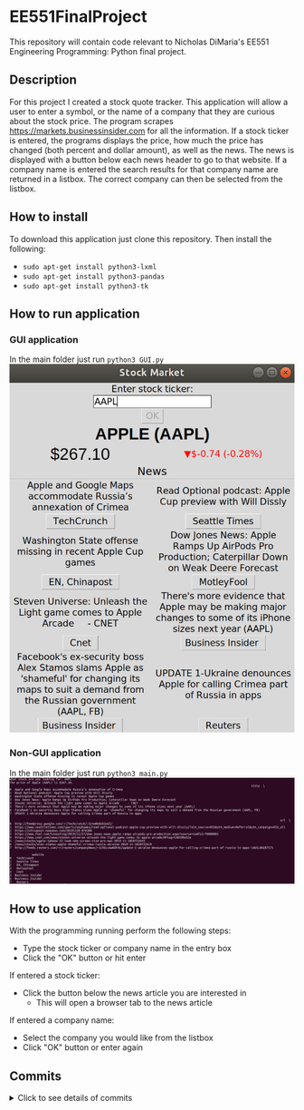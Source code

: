 # EE551FinalProject #
This repository will contain code relevant to Nicholas DiMaria's EE551 Engineering Programming: Python final project.

## Description ##
For this project I created a stock quote tracker. This application will allow a user to enter a symbol, or the name of a company that they are curious about the stock price. The program scrapes https://markets.businessinsider.com for all the information. If a stock ticker is entered, the programs displays the price, how much the price has changed (both percent and dollar amount), as well as the news. The news is displayed with a button below each news header to go to that website. If a company name is entered the search results for that company name are returned in a listbox. The correct company can then be selected from the listbox. 

## How to install ##
To download this application just clone this repository. Then install the following:
* `sudo apt-get install python3-lxml`
* `sudo apt-get install python3-pandas`
* `sudo apt-get install python3-tk`

## How to run application ##
### GUI application ###
In the main folder just run `python3 GUI.py`
![GUI Picture](/Images/GUI.png)

### Non-GUI application ###
In the main folder just run `python3 main.py`
![Non-GUI Picture](/Images/NonGUI.png)

## How to use application ##
With the programming running perform the following steps:
* Type the stock ticker or company name in the entry box
* Click the "OK" button or hit enter

If entered a stock ticker:
* Click the button below the news article you are interested in 
  * This will open a browser tab to the news article 
  
If entered a company name:
* Select the company you would like from the listbox
* Click "OK" button or enter again 

## Commits ##
<details>
  <summary>Click to see details of commits</summary>
  <h3>Add web scraping functionality</h3>
  <ul>
    <li>Import lxml needs to be installed using <i>sudo apt-get install python3-lxml</i></li>
    <li>Inspect the elements of the webpage using right click -> inspect</li>
    <li>Using arrow in the top left hand corner of inspect</li>
    <li>Click element you need</li>
    <li>Right click the element and copy the full xpath</li>
    <li>Using <i>tree.xpath([path copied]/text())</i> and set equal to variable</li>
    <li>Variable will be a list</li>
    <li>Print first element of list</li>
  </ul>
  
  <h3>Add search functionality</h3>
  <ul>
    <li>Allow user to enter stock ticker</li>
    <li>Generate a URL by adding <i>/[stockTicker]-stock</i> to end of https://markets.businessinsider.com/stocks</li>
    <li>Use scraping methods from earlier to get stock prices</li>
  </ul>
  <h3>Add webscraping for tables</h3>
  <ul>
    <li>Allows user to enter name of company</li>
    <li>Shows in table form all stock tickers of companies that are returned</li>
    <li>Uses pandas to format data<i>sudo apt-get install python3-pandas</i></li>
    <li><i>displaySearch()</i> method found mostly from https://towardsdatascience.com/web-scraping-html-tables-with-python-c9baba21059</li>
  </ul>
  
  <h3>Add GUI</h3>
  <ul>
    <li>Add main.py file</li>
    <li>Going to be used for testing all the methods on the terminal</li>
    <li>Install tkinter <i>sudo apt-get install python3-tk</i></li>
    <li>Add GUI file</li>
    <li>Going to house all of the GUI that will call the methods</li>
    <li>Create basic GUI</li>
    <li>When a button is clicked makes call to <i>searchWebsite()</i></li>
    <li>Changes a label with the data received back from the method</li>
  </ul>
  
  <h3>Add Entry Box</h3>
  <ul>
    <li>When the button is clicked take data from the entry box</li>
    <li>Display the returned data in the label</li>
    <li>Add Listbox</li>
    <li>If a panadas dataframe is returned we display the data in a listbox rather than in text</li>
    <li><mark>Want to add the ability to select one item from the list box and click OK to submit</mark></li>
  </ul>
  <h3>Clear Listbox on Search</h3>
  <ul>
    <li>Simply clears the Listbox when a new stock is searched for</li>
  </ul>
  
  <h3>Allow selection from Listbox</h3>
  <ul>
    <li>When “ok” button is clicked we use a try-except statement</li>
    <li>If something in the Listbox is currently selected we do the search on that
      <ul>
        <li>Note: We do string manipulation to get the stock ticker from the end of the string selected</li>
      </ul>
    </li>
    <li>Otherwise we just search for what is currently in the textbox</li>
    <li>Also add code so that when a stock is searched from the Listbox selection, we replace the words in the entry box</li>
  </ul>
  
  <h3>Basic UI Changes</h3>
  <ul>
    <li>Change focus on the running of the application to the entry box</li>
    <li>Bind the enter key to the same function as clicking OK</li>
  </ul>
  
  <h3>Add Tests</h3>
  <ul>
    <li>Created file tests.py</li>
    <li>We run two tests on the search
       <ul>
         <li>First checks that when we type in APPL we get returned “The price of Apple (APPL) is”</li>
         <li>Second checks that if we type “apple” we got a pd dataframe </li>
      </ul>
    </li>
  </ul>
  
  <h3>Begin adding images</h3>
  <ul>
    <li>Adds some images so that an up or down arrow can be displayed</li>
  </ul>
  
  <h3>Add price increase or decrease </h3>
  <ul>
    <li>Add function <i>upOrDown()</i> in FinalProject.py which scrapes to see if there is an up or down arrow on the page        <ul>
      <li>Returns true if there is an up arrow or false if there is a down arrow</li>
      </ul>                                                                                                                 
    </li>
    <li>In GUI.py we add a new label called image</li>
    <li>We also add up and down arrow images as pgm 
      <ul>
        <li>Named <i>upArrow</i> and <i>downArrow</i></li>
      </ul>
    </li>
    <li>Call function <i>upOrDown()</i> and display the proper image using <i>image.config(image=[NameOfImage])</i></li>
  </ul>
  
  <h3>Add company class</h3>
  <ul>
  <li>On call to <i>searchWebsite()</i> an object of the company class is now returned
      <ul>
        <li>Returns true if there is an up arrow or false if there is a down arrow</li>
      </ul>                                                                                                                 
    </li>
    <li>In GUI.py we add a new label called image</li>
    <li>We also add up and down arrow images as pgm 
      <ul>
        <li>Company class contains the stock ticker, the company name and the price</li>
        <li>Soon to add whether the price of the stock is up or down </li>
      </ul>
    </li>
    <li>In the calls to searchWebsite() we now have to set it to an object
      <ul>
        <li>We then have to call the <i>getData()</i> on the class to print out the data like we did before</li>
      </ul>
    </li>
  </ul>
  
  <h3>Add check <i>upOrDown()</i> to <i>searchWebsite()</i></h3>
  <ul>
    <li>We are combining the <i>upOrDown()</i> method and the <i>searchWebsite()</i> 
        <ul>
          <li>This gets all the data at once so that multiple calls aren’t being done </li>
        </ul>                                                                                                               
    </li>
    <li>Had to add another attribute to the company class called <i>up</i> 
      <ul>
        <li>Had to account for this when creating a new class </li>
      </ul>
    </li>
    <li>When we want to use this data we just call <i>company.up</i> </li>
  </ul>
  
  <h3>Fix Layout and add price change</h3>
  <ul>
    <li>We now also grab the price change in both dollar amount and percentage  
        <ul>
          <li>These are added to the company class as a property call change</li>
        </ul>                                                                                                               
    </li>
    <li>Changed from using <i>pack()</i> to <i>grid()</i> 
      <ul>
        <li>Allows configuration of layout using <i>row=X</i> and <i>column =Y</i></li>
      </ul>
    </li>
    <li>Remove the pictures of the arrow
      <ul>
        <li>Instead we use text arrows</li>
        <li>Looks nicer and easier to deal with </li>
      </ul>
    </li>
    <li>Change the color of the text depending on if the price is up or down for the day
      <ul>
        <li>Use <i>fb=’[color]’</i></li>
      </ul>
    </li>
  </ul>
  
  <h3>Add news to Listbox on search of stock</h3>
  <ul>
    <li>When a stock is search displays news in the listbox  
        <ul>
          <li>Want to add that when you click on one you can somehow search?</li>
        </ul>                                                                                                               
    </li>
    <li>Need to fix when you enter a stock that searches website</li>
    <li>Need to fix some of the bad formatting </li>
  </ul>
  
  <h3>Split change to number and percent</h3>
  <ul>
    <li>We change the attribute <i>changeNumber</i> and <i>changePercent</i> 
        <ul>
          <li>Combine back together later</li>
        </ul>                                                                                                               
    </li>
    <li>When they were fetched together the program would fail when a search was done instead</li>
  </ul>
  
  <h3>Append url link to news</h3>
  <ul>
    <li>When we grab the news we now also want the link that it comes from</li>
    <li>In <i>displayNews()</i> method we grab all of the hrefs</li>
    <li> Then we create another column called <i>urls</i> for the dataframe
        <ul>
          <li>Just append the next href to this column every row of the table we loop through</li>
        </ul>                                                                                                               
    </li>
    <li>When iterating through the rows of the dataframe generate a dictionary
      <ul>
          <li>Contains both the title of the articles and the url</li>
      </ul> 
    </li>
    <li>Add a button called <i>search</i>
      <ul>
          <li>Set to disabled when there are search items in the listbox</li>
          <li>Set to enabled when there are news items in the listbox</li>
          <li>When click just prints the url in the terminal for now</li>
      </ul> 
    </li>
  </ul>
  
  <h3>Add Icon</h3>
  <ul>
    <li>Just adding an icon for the application</li>
  </ul>
  
  <h3>Small Changes</h3> 
  <ul>
    <li>Change the file path of icon</li>
    <li>Update loop for news from 1 to 0 to include all news articles</li>
  </ul>
  
  <h3>Launch browser on search click</h3> 
  <ul>
    <li>Uses <i>webbrowser.open(url,new=new)</i> to launch the browser with the URL of news article that is clicked</li>
    <li>Have to account for the edge case where the article is on their own website
      <ul>
        <li>They usually just point to the file</li>
        <li>We need to append https://markets.businessinsider.com to the beginning of the url and then it goes to the right place</li>
        <li>Just a simple if statement </li>
      </ul>
    </li>
  </ul>
  
  <h3>Fix button issues</h3> 
  <ul>
    <li>Add a global variable called <i>news</i>
      <ul>
        <li>Keeps track of if there is news in the listbox</li>
        <li>If there is news we make the enter button do a search</li>
      </ul>
    </li>
    <li>Also disable the “OK” button when the news is displayed</li>
    <li>Define a method called <i>callback</i> which is called every time something is changed in the textbox
      <ul>
        <li>We clear the listbox selection</li>
        <li>Re Enable the “OK” button</li>
        <li>Set news to false</li>
      </ul>
    </li>
    <li>Probably can eliminate the need for all of this we use just use two different listbox (for news and search).
      <ul>
        <li>Just hide them when they need to be</li>
      </ul>
    </li>
  </ul>
  
  <h3>Make multiple listbox</h3> 
  <ul>
    <li>Have news and searches in different listboxes
      <ul>
        <li>One is hidden and the other one is shown</li>
      </ul>
    </li>
    <li>Want to make it so the news are labels with buttons beneath </li>
  </ul>
  
  <h3>Start adding labels instead of listbox</h3> 
  <ul>
    <li>Instead of a listbox for news, we want labels 
      <ul>
        <li>Actually use messages</li>
        <li>Dynamically create labels (and buttons) for each of the news websites</li>
      </ul>
    </li>
    <li>Arranged in two columns </li>
    <li>As of right now buttons do nothing</li>
  </ul>
  
  <h3>Dynamically add buttons that go to websites</h3> 
  <ul>
    <li>Now add a command to each of the buttons
      <ul>
        <li>Calls <i>search()</i> method</li>
        <li>Uses lambda expression to assign the url needed</li>
      </ul>
    </li>
    <li>Fix url assignment
      <ul>
        <li>Was off by one</li>
      </ul>
    </li>
  </ul>
  
  <h3>Buttons display website name</h3> 
  <ul>
    <li>When we get title of news article and website, also grab the website name
      <ul>
        <li>Store as a separate column in pandas dataframe named “websites”</li>
      </ul>
    </li>
    <li>We assign this value to the title of the button</li>
  </ul>
  
  <h3>Fix parsing symbols</h3> 
  <ul>
    <li>Simply change <i>html.fromstring(page.content)</i> to <i>html.fromstring(page.text)</i></li>
  </ul>
  
  <h3>General UI Fixes and Part 2</h3> 
  <ul>
    <li>Add some padding to the news labels</li>
    <li>Change around stock, ticker, and prices</li>
  </ul>
  
  <h3>Fix File Structure</h3> 
  <ul>
    <li>Add folders to make application easier to understand
      <ul>
        <li>Had to change some of the imports in code</li>
      </ul>
    </li>
    <li>Add a few tests for <i>company</i> class</li>
    <li>Add comments for all methods</li>
  </ul>
  
  <h3>Small Fixes</h3>
  <ul>
    <li>Change the wrap size of the news articles</li>
    <li>Update file path in main.py</li>
  </ul>
  
  <h3>Add Screenshots</h3>
  <ul>
      <li>Add screenshots for the application for the GitHub page</li>
  </ul>
  
  <h3>Make Layouts Classes and Add Front Page</h3>
  <ul>
      <li><i>Example</i> class contains the main layout for the application</li>
      <li><i>CustomWidget</i> class contains the widget for displaying stock data
      <ul>
        <li>Label for stock name</li>
       <li>Label for stock price</li>
       <li>Label for stock price change</li>
      </ul>
      </li>
      <li>Front Page contatins data on DOW, S&P 500, and NASDAQ on page load</li>
  </ul>
  
  <h3>Small Changes</h3>
  <ul>
     <li>URLs off by one</li>
  </ul>
</details>
